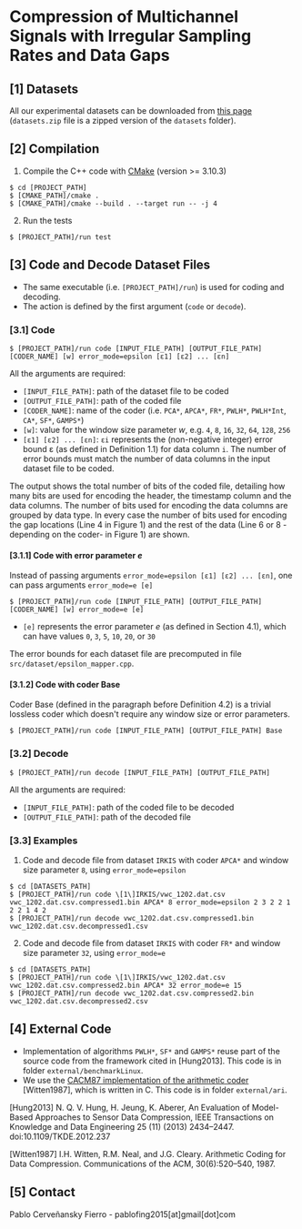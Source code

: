 # Compression of Multichannel Signals with Irregular Sampling Rates and Data Gaps

## [1] Datasets
All our experimental datasets can be downloaded from [this page](https://drive.google.com/drive/folders/1YCb9Zzr8uLmYRSrCAMa3SGBqaVyrbWyW) (`datasets.zip` file is a zipped version of the `datasets` folder).

## [2] Compilation
1. Compile the C++ code with [CMake](https://cmake.org/download/) (version >= 3.10.3)
```
$ cd [PROJECT_PATH]
$ [CMAKE_PATH]/cmake .
$ [CMAKE_PATH]/cmake --build . --target run -- -j 4
```
2. Run the tests
```
$ [PROJECT_PATH]/run test
```


## [3] Code and Decode Dataset Files
- The same executable (i.e. `[PROJECT_PATH]/run`) is used for coding and decoding.
- The action is defined by the first argument (`code` or `decode`).

### [3.1] Code
```
$ [PROJECT_PATH]/run code [INPUT_FILE_PATH] [OUTPUT_FILE_PATH] [CODER_NAME] [w] error_mode=epsilon [ε1] [ε2] ... [εn]
```
All the arguments are required:
- `[INPUT_FILE_PATH]`: path of the dataset file to be coded
- `[OUTPUT_FILE_PATH]`: path of the coded file
- `[CODER_NAME]`: name of the coder (i.e. `PCA*`, `APCA*`, `FR*`, `PWLH*`, `PWLH*Int`, `CA*`, `SF*`, `GAMPS*`)
- `[w]`: value for the window size parameter *w*, e.g. `4`, `8`, `16`, `32`, `64`, `128`, `256`
- `[ε1] [ε2] ... [εn]`: `εi` represents the (non-negative integer) error bound ε (as defined in Definition 1.1) for data column `i`. The number of error bounds must match the number of data columns in the input dataset file to be coded.

The output shows the total number of bits of the coded file, detailing how many bits are used for encoding the header, the timestamp column and the data columns. The number of bits used for encoding the data columns are grouped by data type.  In every case the number of bits used for encoding the gap locations (Line 4 in Figure 1) and the rest of the data (Line 6 or 8 -depending on the coder- in Figure 1) are shown.

#### [3.1.1] Code with error parameter *e*
Instead of passing arguments `error_mode=epsilon [ε1] [ε2] ... [εn]`, one can pass arguments `error_mode=e [e]`
```
$ [PROJECT_PATH]/run code [INPUT_FILE_PATH] [OUTPUT_FILE_PATH] [CODER_NAME] [w] error_mode=e [e]
```
- `[e]` represents the error parameter *e* (as defined in Section 4.1), which can have values `0`, `3`, `5`, `10`, `20`, or `30`

The error bounds for each dataset file are precomputed in file `src/dataset/epsilon_mapper.cpp`.

#### [3.1.2] Code with coder Base
Coder Base (defined in the paragraph before Definition 4.2) is a trivial lossless coder which doesn't require any window size or error parameters.
```
$ [PROJECT_PATH]/run code [INPUT_FILE_PATH] [OUTPUT_FILE_PATH] Base
```

### [3.2] Decode
```
$ [PROJECT_PATH]/run decode [INPUT_FILE_PATH] [OUTPUT_FILE_PATH]
```
All the arguments are required:
- `[INPUT_FILE_PATH]`: path of the coded file to be decoded
- `[OUTPUT_FILE_PATH]`: path of the decoded file
  
### [3.3] Examples
1. Code and decode file from dataset `IRKIS` with coder `APCA*` and window size parameter `8`, using `error_mode=epsilon`
```
$ cd [DATASETS_PATH]
$ [PROJECT_PATH]/run code \[1\]IRKIS/vwc_1202.dat.csv vwc_1202.dat.csv.compressed1.bin APCA* 8 error_mode=epsilon 2 3 2 2 1 2 2 1 4 2
$ [PROJECT_PATH]/run decode vwc_1202.dat.csv.compressed1.bin vwc_1202.dat.csv.decompressed1.csv
```

2. Code and decode file from dataset `IRKIS` with coder `FR*` and window size parameter `32`, using `error_mode=e`
```
$ cd [DATASETS_PATH]
$ [PROJECT_PATH]/run code \[1\]IRKIS/vwc_1202.dat.csv vwc_1202.dat.csv.compressed2.bin APCA* 32 error_mode=e 15
$ [PROJECT_PATH]/run decode vwc_1202.dat.csv.compressed2.bin vwc_1202.dat.csv.decompressed2.csv
```

## [4] External Code
- Implementation of algorithms `PWLH*`, `SF*` and `GAMPS*` reuse part of the source code from the framework cited in [Hung2013]. This code is in folder `external/benchmarkLinux`.
- We use the [CACM87 implementation of the arithmetic coder](https://marknelson.us/posts/2014/10/19/data-compression-with-arithmetic-coding.html) [Witten1987], which is written in C. This code is in folder `external/ari`.

[Hung2013] N. Q. V. Hung, H. Jeung, K. Aberer, An Evaluation of Model- Based Approaches to Sensor Data Compression, IEEE Transactions on Knowledge and Data Engineering 25 (11) (2013) 2434–2447. doi:10.1109/TKDE.2012.237

[Witten1987] I.H. Witten, R.M. Neal, and J.G. Cleary. Arithmetic Coding for Data Compression. Communications of the ACM, 30(6):520–540, 1987.

## [5] Contact
Pablo Cerveñansky Fierro - pablofing2015[at]gmail[dot]com